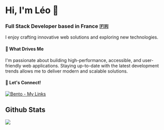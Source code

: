 <h1>Hi, I'm Léo 👋</h1>
<h3>Full Stack Developer based in France 🇫🇷</h3>
<p>I enjoy crafting innovative web solutions and exploring new technologies.</p>
<h4>🌟 What Drives Me</h4>
<p>
  I'm passionate about building high-performance, accessible, and user-friendly web applications. 
  Staying up-to-date with the latest development trends allows me to deliver modern and scalable solutions.
</p>
<h4>🚀 Let's Connect!</h4>
<p> 
  <a href="https://bento.me/lcorre" target="_blank"> 
    <img src="https://img.shields.io/badge/Bento-My%20Links-5C64F4?style=for-the-badge&logo=bento&logoColor=white" alt="Bento - My Links"> 
  </a> 
</p> 


<h2>Github Stats</h2> 

![](https://nirzak-streak-stats.vercel.app/?user=Sozokujin&theme=vue&hide_border=false)
